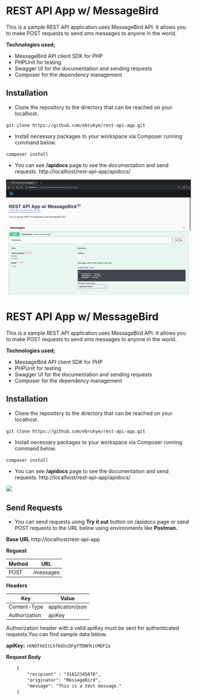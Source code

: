 # REST API App w/ MessageBird

This is a sample REST API application uses MessageBird API. It allows you to make POST requests to send sms messages to anyone in the world.

**Technologies used;**
- MessageBird API client SDK for PHP
- PHPUnit for testing
- Swagger UI for the documentation and sending requests
- Composer for the dependency management

## Installation
* Clone the repository to the directory that can be reached on your localhost.

`git clone https://github.com/ebrukye/rest-api-app.git`

* Install necessary packages to your workspace via Composer running command below.

`composer install`

* You can see **/apidocs** page to see the documentation and send requests.
http://localhost/rest-api-app/apidocs/

![Scheme](assets/screenshot.png)

# REST API App w/ MessageBird

This is a sample REST API application uses MessageBird API. It allows you to make POST requests to send sms messages to anyone in the world.

**Technologies used;**
- MessageBird API client SDK for PHP
- PHPUnit for testing
- Swagger UI for the documentation and sending requests
- Composer for the dependency management

## Installation
* Clone the repository to the directory that can be reached on your localhost.

`git clone https://github.com/ebrukye/rest-api-app.git`

* Install necessary packages to your workspace via Composer running command below.

`composer install`

* You can see **/apidocs** page to see the documentation and send requests.
http://localhost/rest-api-app/apidocs/

![](https://serving.photos.photobox.com/05451872a03931b5491f7a218704384d940d93f9e687422b89fb62c64e92083df1c81276.jpg)

## Send Requests
* You can send requests using **Try it out** button on /apidocs page or send POST requests to the URL below using environments like **Postman.**

**Base URL**
http://localhost/rest-api-app

**Reguest**

| Method | URL         |
| -------|------------ |
| POST   | /messages

**Headers**

| Key           | Value               |
| --------------|-------------------- |
| Content-Type  | application/json
| Authorization | apiKey

Authorization header with a valid apiKey must be sent for authenticated requests.You can find sample data below.

**apiKey:** `rKNOfXdItLhfbGhcDFgYTDNFKitMDFZa`

**Request Body**

```
	{
		"recipient" : "31612345678",
		"originator": "MessageBird",
		"message": "This is a test message."
	}
```


